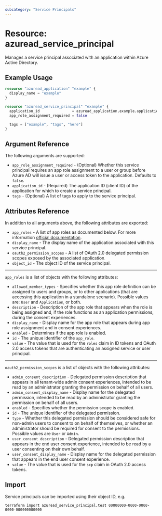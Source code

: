 ```yaml
---
subcategory: "Service Principals"
---
```


# Resource: azuread_service_principal

Manages a service principal associated with an application within Azure Active Directory.

## Example Usage

```terraform
resource "azuread_application" "example" {
  display_name = "example"
}

resource "azuread_service_principal" "example" {
  application_id               = azuread_application.example.application_id
  app_role_assignment_required = false

  tags = ["example", "tags", "here"]
}
```

## Argument Reference

The following arguments are supported:

* `app_role_assignment_required` - (Optional) Whether this service principal requires an app role assignment to a user or group before Azure AD will issue a user or access token to the application. Defaults to `false`.
* `application_id` - (Required) The application ID (client ID) of the application for which to create a service principal.
* `tags` - (Optional) A list of tags to apply to the service principal.

## Attributes Reference

In addition to all arguments above, the following attributes are exported:

* `app_roles` - A list of app roles as documented below. For more information [official documentation](https://docs.microsoft.com/en-us/azure/architecture/multitenant-identity/app-roles).
* `display_name` - The display name of the application associated with this service principal.
* `oauth2_permission_scopes` - A list of OAuth 2.0 delegated permission scopes exposed by the associated application.
* `object_id` - The object ID of the service principal.

---

`app_roles` is a list of objects with the following attributes:

* `allowed_member_types` - Specifies whether this app role definition can be assigned to users and groups, or to other applications (that are accessing this application in a standalone scenario). Possible values are: `User` and `Application`, or both.
* `description` - Description of the app role that appears when the role is being assigned and, if the role functions as an application permissions, during the consent experiences.
* `display_name` - Display name for the app role that appears during app role assignment and in consent experiences.
* `enabled` - Determines if the app role is enabled.
* `id` - The unique identifier of the `app_role`.
* `value` - The value that is used for the `roles` claim in ID tokens and OAuth 2.0 access tokens that are authenticating an assigned service or user principal.

---

`oauth2_permission_scopes` is a list of objects with the following attributes:

* `admin_consent_description` - Delegated permission description that appears in all tenant-wide admin consent experiences, intended to be read by an administrator granting the permission on behalf of all users.
* `admin_consent_display_name` - Display name for the delegated permission, intended to be read by an administrator granting the permission on behalf of all users.
* `enabled` - Specifies whether the permission scope is enabled.
* `id` - The unique identifier of the delegated permission.
* `type` - Whether this delegated permission should be considered safe for non-admin users to consent to on behalf of themselves, or whether an administrator should be required for consent to the permissions. Possible values are `User` or `Admin`.
* `user_consent_description` - Delegated permission description that appears in the end user consent experience, intended to be read by a user consenting on their own behalf.
* `user_consent_display_name` - Display name for the delegated permission that appears in the end user consent experience.
* `value` - The value that is used for the `scp` claim in OAuth 2.0 access tokens.

## Import

Service principals can be imported using their object ID, e.g.

```shell
terraform import azuread_service_principal.test 00000000-0000-0000-0000-000000000000
```
